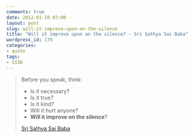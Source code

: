 ```yaml
---
comments: true
date: 2012-01-10 07:00
layout: post
slug: will-it-improve-upon-on-the-silence
title: "Will it improve upon on the silence? - Sri Sathya Sai Baba"
wordpress_id: 179
categories:
- quote
tags:
- SSSB
---
```


> Before you speak, think:
>
> * Is it necessary?
> * Is it true?
> * Is it kind?
> * Will it hurt anyone?
> * **Will it improve on the silence**?
>
> [Sri Sathya Sai Baba](http://www.saibabaofindia.com/sai_baba_quotes_on_silence.html)